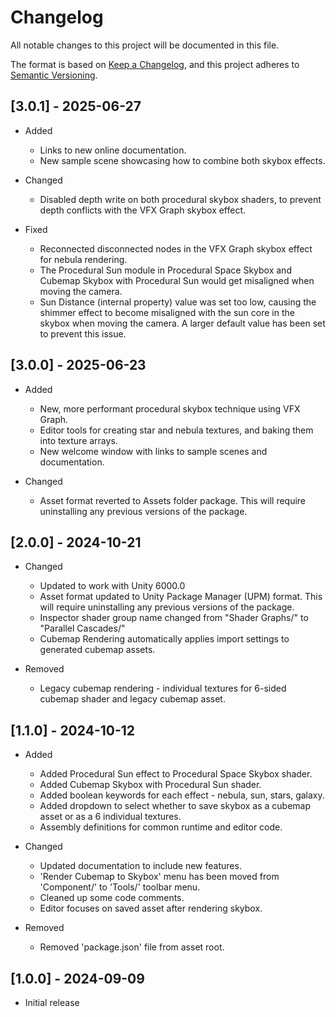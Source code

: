 # Changelog

All notable changes to this project will be documented in this file.

The format is based on [Keep a Changelog](https://keepachangelog.com/en/1.1.0/),
and this project adheres to [Semantic Versioning](https://semver.org/spec/v2.0.0.html).

## [3.0.1] - 2025-06-27

- Added
    - Links to new online documentation.
    - New sample scene showcasing how to combine both skybox effects.

- Changed
    - Disabled depth write on both procedural skybox shaders, to prevent depth conflicts with the VFX Graph skybox effect.

- Fixed
    - Reconnected disconnected nodes in the VFX Graph skybox effect for nebula rendering.
    - The Procedural Sun module in Procedural Space Skybox and Cubemap Skybox with Procedural Sun would get misaligned when moving the camera. 
    - Sun Distance (internal property) value was set too low, causing the shimmer effect to become misaligned with the sun core in the skybox when moving the camera. A larger default value has been set to prevent this issue.

## [3.0.0] - 2025-06-23

- Added
    - New, more performant procedural skybox technique using VFX Graph.
    - Editor tools for creating star and nebula textures, and baking them into texture arrays.
    - New welcome window with links to sample scenes and documentation.

- Changed
    - Asset format reverted to Assets folder package. This will require uninstalling any previous versions of the package.


## [2.0.0] - 2024-10-21

- Changed
    - Updated to work with Unity 6000.0
    - Asset format updated to Unity Package Manager (UPM) format. This will require uninstalling any previous versions of the package.
    - Inspector shader group name changed from "Shader Graphs/" to "Parallel Cascades/"
    - Cubemap Rendering automatically applies import settings to generated cubemap assets.

- Removed
    - Legacy cubemap rendering - individual textures for 6-sided cubemap shader and legacy cubemap asset.

## [1.1.0] - 2024-10-12

- Added
    - Added Procedural Sun effect to Procedural Space Skybox shader.
    - Added Cubemap Skybox with Procedural Sun shader.
    - Added boolean keywords for each effect - nebula, sun, stars, galaxy.
    - Added dropdown to select whether to save skybox as a cubemap asset or as a 6 individual textures.
    - Assembly definitions for common runtime and editor code.

- Changed
    - Updated documentation to include new features.
    - 'Render Cubemap to Skybox' menu has been moved from 'Component/' to 'Tools/' toolbar menu.
    - Cleaned up some code comments.
    - Editor focuses on saved asset after rendering skybox.

- Removed
    - Removed 'package.json' file from asset root.

## [1.0.0] - 2024-09-09

- Initial release